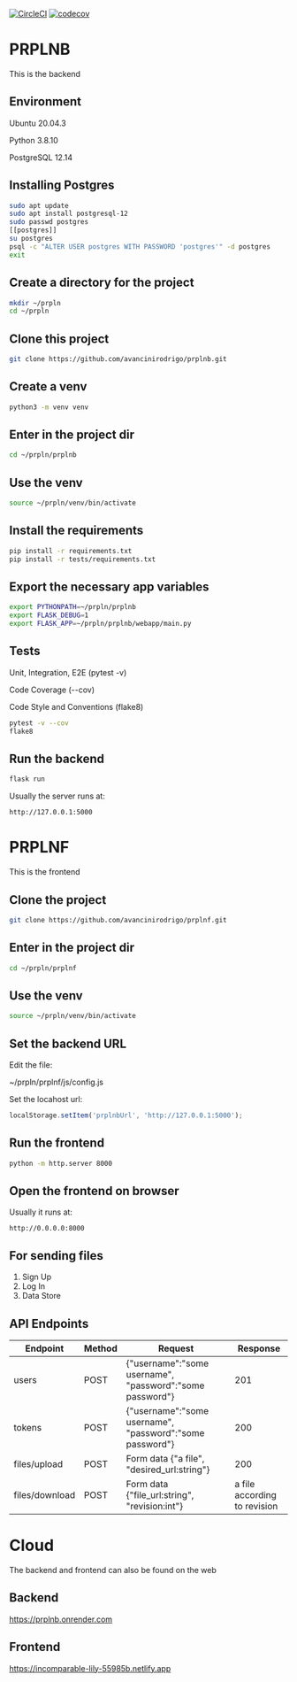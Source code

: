 [![CircleCI](https://dl.circleci.com/status-badge/img/gh/avancinirodrigo/prplnb/tree/master.svg?style=svg)](https://dl.circleci.com/status-badge/redirect/gh/avancinirodrigo/prplnb/tree/master)
[![codecov](https://codecov.io/gh/avancinirodrigo/prplnb/branch/master/graph/badge.svg?token=oSTpMo1cBI)](https://codecov.io/gh/avancinirodrigo/prplnb)

# PRPLNB
This is the backend 

## Environment
Ubuntu 20.04.3

Python 3.8.10

PostgreSQL 12.14

## Installing Postgres
```bash
sudo apt update
sudo apt install postgresql-12
sudo passwd postgres
[[postgres]]
su postgres
psql -c "ALTER USER postgres WITH PASSWORD 'postgres'" -d postgres
exit
```

## Create a directory for the project
```bash
mkdir ~/prpln
cd ~/prpln
```

## Clone this project
```bash
git clone https://github.com/avancinirodrigo/prplnb.git
```

## Create a venv
```bash
python3 -m venv venv
```

## Enter in the project dir
```bash
cd ~/prpln/prplnb
```

## Use the venv
```bash    
source ~/prpln/venv/bin/activate
```

## Install the requirements
```bash
pip install -r requirements.txt
pip install -r tests/requirements.txt
```

## Export the necessary app variables
```bash
export PYTHONPATH=~/prpln/prplnb
export FLASK_DEBUG=1
export FLASK_APP=~/prpln/prplnb/webapp/main.py
```

## Tests
Unit, Integration, E2E (pytest -v)

Code Coverage (--cov)

Code Style and Conventions (flake8)

```bash
pytest -v --cov
flake8
```

## Run the backend
```bash
flask run
```
Usually the server runs at:
```
http://127.0.0.1:5000
```

# PRPLNF
This is the frontend

## Clone the project 
```bash
git clone https://github.com/avancinirodrigo/prplnf.git
```

## Enter in the project dir
```bash
cd ~/prpln/prplnf
```

## Use the venv
```bash    
source ~/prpln/venv/bin/activate
```

## Set the backend URL
Edit the file:

~/prpln/prplnf/js/config.js

Set the locahost url:
```js
localStorage.setItem('prplnbUrl', 'http://127.0.0.1:5000');
```

## Run the frontend
```bash
python -m http.server 8000
```

## Open the frontend on browser
Usually it runs at:

```
http://0.0.0.0:8000
```

## For sending files
1. Sign Up
1. Log In
1. Data Store

## API Endpoints
| Endpoint       | Method | Request                                                  | Response                     |
| -------------- | ------ | -------------------------------------------------------- | ---------------------------- |
| users          | POST   | {"username":"some username", "password":"some password"} | 201                          |
| tokens         | POST   | {"username":"some username", "password":"some password"} | 200                          |
| files/upload   | POST   | Form data {"a file", "desired_url:string"}               | 200                          |
| files/download | POST   | Form data {"file_url:string", "revision:int"}            | a file according to revision |


# Cloud 
The backend and frontend can also be found on the web

## Backend
https://prplnb.onrender.com

## Frontend
https://incomparable-lily-55985b.netlify.app

